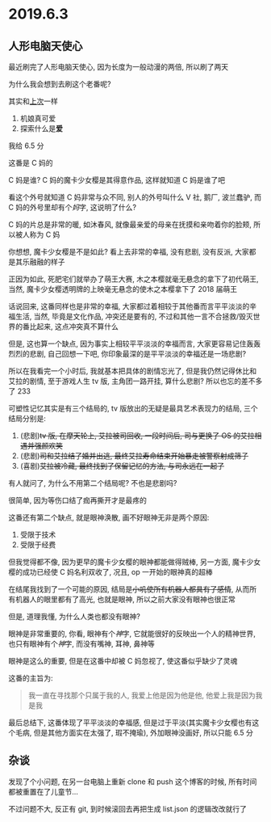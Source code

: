 # 2019.6.3

## 人形电脑天使心

最近刷完了人形电脑天使心, 因为长度为一般动漫的两倍, 所以刷了两天

为什么我会想到去刷这个老番呢?

其实和[上次](./可塑性记忆)一样

1. 机娘真可爱
2. 探索什么是**爱**

我给 6.5 分

这番是 C 妈的

C 妈是谁? C 妈的魔卡少女樱是其得意作品, 这样就知道 C 妈是谁了吧

看这个外号就知道 C 妈非常与众不同, 别人的外号叫什么 V 社, 鹅厂, 波兰蠢驴, 而 C 妈的外号里却有个*妈*字, 这说明了什么?

C 妈的片总是非常的暖, 如沐春风, 就像最亲爱的母亲在抚摸和亲吻着你的脸颊, 所以被人称为 C 妈

你想想, 魔卡少女樱是不是如此? 看上去非常的幸福, 没有悲剧, 没有反派, 大家都是其乐融融的样子

正因为如此, 死肥宅们就举办了萌王大赛, 木之本樱就毫无悬念的拿下了初代萌王,
当然, 魔卡少女樱透明牌的上映毫无悬念的使木之本樱拿下了 2018 届萌王

话说回来, 这番同样也是非常的幸福, 大家都过着相较于其他番而言平平淡淡的辛福生活,
当然, 毕竟是文化作品, 冲突还是要有的, 不过和其他一言不合拯救/毁灭世界的番比起来, 这点冲突真不算什么

但是, 这也算一个缺点, 因为事实上相较平平淡淡的幸福而言, 大家更容易记住轰轰烈烈的悲剧, 自己回想一下吧, 你印象最深的是平平淡淡的幸福还是一场悲剧?

所以在我看完一个小时后, 我就基本把具体的剧情忘光了, 但是我仍然记得休比和艾拉的剧情,
至于游戏人生 tv 版, 主角团一路开挂, 算什么悲剧? 所以也忘的差不多了 233

可塑性记忆其实是有三个结局的, tv 版放出的无疑是最具艺术表现力的结局, 三个结局分别是:

1. (悲剧)~~tv 版, 在摩天轮上, 艾拉被司回收, 一段时间后, 司与更换了 OS 的艾拉相遇并强颜欢笑~~
2. (悲剧)~~司和艾拉结了婚并出逃, 最终艾拉寿命结束开始暴走被警察射成筛子~~
3. (喜剧)~~艾拉被冷藏, 最终找到了保留记忆的方法, 与司永远在一起了~~

有人就问了, 为什么不用第二个结局呢? 不也是悲剧吗?

很简单, 因为等伤口结了痂再撕开才是最疼的

这番还有第二个缺点, 就是眼神涣散, 画不好眼神无非是两个原因:

1. 受限于技术
2. 受限于经费

但我觉得都不像, 因为更早的魔卡少女樱的眼神都能做得贼棒, 另一方面, 魔卡少女樱的成功已经使 C 妈名利双收了, 况且, op 一开始的眼神真的超棒

在结尾我找到了一个可能的原因, 结局是~~小叽使所有机器人都具有了感情~~, 从而所有机器人的眼里都有了高光, 也就是眼神, 所以之前大家没有眼神也很正常

但是, 道理我懂, 为什么人类也都没有眼神?

眼神是非常重要的, 你看, 眼神有个*神*字, 它就能很好的反映出一个人的精神世界, 也只有眼神有个*神*字, 而没有嘴神, 耳神, 鼻神等

眼神是这么的重要, 但是在这番中却被 C 妈忽视了, 使这番似乎缺少了灵魂

这番的主旨为:

> 我一直在寻找那个只属于我的人, 我爱上他是因为他是他, 他爱上我是因为我是我

最后总结下, 这番体现了平平淡淡的幸福感, 但是过于平淡(其实魔卡少女樱也有这个毛病, 但是其他方面实在太强了, 瑕不掩瑜), 外加眼神没画好, 所以只能 6.5 分

## 杂谈

发现了个小问题, 在另一台电脑上重新 clone 和 push 这个博客的时候, 所有时间都被重置在了儿童节...

不过问题不大, 反正有 git, 到时候滚回去再把生成 list.json 的逻辑改改就行了
